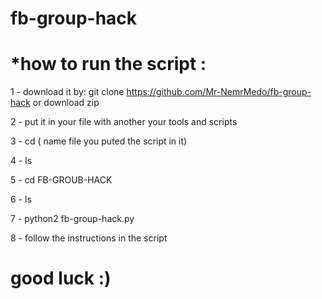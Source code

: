 # fb-group-hack

# *how to run the script :  

1 - download it by: git clone https://github.com/Mr-NemrMedo/fb-group-hack
or download zip 

2 - put it in your file with another your tools and scripts 

3 - cd ( name file you puted the script in it) 

4 - ls 

5 - cd FB-GROUB-HACK

6 - ls 

7 - python2 fb-group-hack.py 

8 - follow the instructions in the script

# good luck  :)
